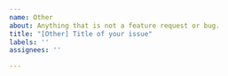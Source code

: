 ```yaml
---
name: Other
about: Anything that is not a feature request or bug.
title: "[Other] Title of your issue"
labels: ''
assignees: ''

---
```


<!--

=> Discussions, Feedback and other suggestions belong in the "Discussion" section and not on the issue tracker.

=> If you would like to submit a feature request please submit one under https://github.com/paperless-ngx/paperless-ngx/discussions/categories/feature-requests

=> If you encounter issues while installing of configuring Paperless-ngx, please post that in the "Support" section of the discussions. Remember that Paperless successfully runs on a variety of different systems. If paperless does not start, it's probably is an issue with your system, and not an issue of paperless.

=> Don't remove the [Other] prefix from the title.

-->
